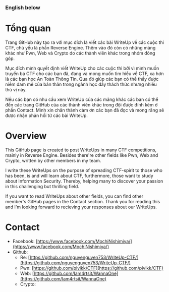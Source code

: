 ### English below

# Tổng quan
Trang GitHub này tạo ra với mục đích là viết các bài WriteUp về các cuộc thi CTF, chủ yếu là phần Reverse Engine. Thêm vào đó còn có những mảng khác như Pwn, Web và Crypto do các thành viên khác trong nhóm đóng góp.  

Mục đích mình quyết định viết WriteUp cho các cuộc thi bởi vì mình muốn truyền bá CTF cho các bạn đã, đang và mong muốn tìm hiểu về CTF, xa hơn là các bạn học An Toàn Thông Tin. Qua đó giúp các bạn có thể thấy được niềm đam mê của bản thân trong ngành học đầy thách thức nhưng nhiều thú vị này.

Nếu các bạn có nhu cầu xem WriteUp của các mảng khác các bạn có thể đến các trang GitHub của các thành viên khác trong đội được đính kèm ở phần Contact. Mình xin chân thành cảm ơn các bạn đã đọc và mong rằng sẽ được nhận phản hồi từ các bài WriteUp.

# Overview
This GitHub page is created to post WriteUps in many CTF competitions, mainly in Reverse Engine. Besides there're other fields like Pwn, Web and Crypto, written by other members in my team.

I write these WriteUps on the purpose of spreading CTF-spirit to those who has been, is and will learn about CTF, furthermore, those want to study about Information Security. Thereby, helping many to discover your passion in this challenging but thrilling field.

If you want to read WriteUps about other fields, you can find other member's GitHub pages in the Contact section. Thank you for reading this and I'm looking forward to recieving your responses about our WriteUps.

# Contact
- Facebook: [https://www.facebook.com/MochiNishimiya/](https://www.facebook.com/MochiNishimiya/)
- Github:
  - Re: [https://github.com/nguyenguyen753/WriteUp-CTF/](https://github.com/nguyenguyen753/WriteUp-CTF/)
  - Pwn: [https://github.com/pivikk/CTF](https://github.com/pivikk/CTF)
  - Web: [https://github.com/Iam4rtsit/WannaOne](https://github.com/Iam4rtsit/WannaOne)
  - Crypto: 
